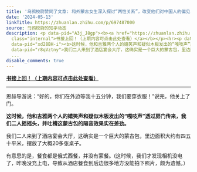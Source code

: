 ```yaml
---
title: '乌鸦校尉赞同了文章: 和外蒙古女生深入探讨“两性关系”，改变他们对中国人的偏见！【外蒙惊魂毕业旅7】'
date: '2024-05-13'
linkTitle: https://zhuanlan.zhihu.com/p/697487000
source: 乌鸦校尉的知乎动态
description: <p data-pid="A3j_J8gp"><b><a href="https://zhuanlan.zhihu.com/p/694990686"
  class="internal">书接上回！（上期内容可点击此处查看）</a></b></p><hr><p data-pid="zZu-aUvo">恩赫导游说：“好的，你们在外边等我十五分钟，我们要穿衣服！”说完，他关上了门。</p><p
  data-pid="xd28BH-i"><b>这时候，他和吉雅两个人的嬉笑声和疑似木板发出的“嘎吱声”透过房门传来，我们二人摇摇头，并吐槽这蒙古包的隔音效果实在差劲。</b></p><p
  data-pid="r8qVztny">我们二人来到了酒店宴会大厅，这确实是一个巨大的蒙古包，里边面积大约有四五十平米，摆放了大概20多张桌子。</p><p data-pid="30-n0lZd">有意思的是，餐食都是俄式西餐，并没有蒙餐。(这时候，我们才发现相机没电了，昨晚没充上电，导致从酒店餐食到后边很多地方没能拍下照片，颇为遗憾。）</
  ...
disable_comments: true
---
```

<p data-pid="A3j_J8gp"><b><a href="https://zhuanlan.zhihu.com/p/694990686" class="internal">书接上回！（上期内容可点击此处查看）</a></b></p><hr><p data-pid="zZu-aUvo">恩赫导游说：“好的，你们在外边等我十五分钟，我们要穿衣服！”说完，他关上了门。</p><p data-pid="xd28BH-i"><b>这时候，他和吉雅两个人的嬉笑声和疑似木板发出的“嘎吱声”透过房门传来，我们二人摇摇头，并吐槽这蒙古包的隔音效果实在差劲。</b></p><p data-pid="r8qVztny">我们二人来到了酒店宴会大厅，这确实是一个巨大的蒙古包，里边面积大约有四五十平米，摆放了大概20多张桌子。</p><p data-pid="30-n0lZd">有意思的是，餐食都是俄式西餐，并没有蒙餐。(这时候，我们才发现相机没电了，昨晚没充上电，导致从酒店餐食到后边很多地方没能拍下照片，颇为遗憾。）</ ...